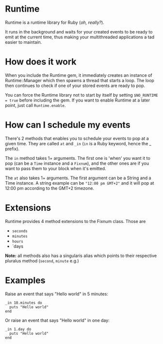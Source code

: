 Runtime
=======
Runtime is a runtime library for Ruby (_oh, really?_).

It runs in the background and waits for your created events to be ready to emit at the current time, thus making your multithreaded applications a tad easier to maintain.

How does it work
================
When you include the Runtime gem, it immediately creates an instance of Runtime::Manager which then spawns a thread that starts a loop.
The loop then continues to check if one of your stored events are ready to pop.

You can force the Runtime library not to start by itself by setting `$NO_RUNTIME = true` before including the gem.
If you want to enable Runtime at a later point, just call `Runtime.enable`.

How can I schedule my events
============================
There's 2 methods that enables you to schedule your events to pop at a given time. They are called `at` and `_in` (`in` is a Ruby keyword, hence the _ prefix).

The `in` method takes 1+ arguments.
The first one is 'when' you want it to pop (can be a `Time` instance and a `Fixnum`), and the other ones are if you want to pass them to your block when it's emitted.

The `at` also takes 1+ arguments.
The first argument can be a String and a Time instance. A string example can be `"12:00 pm GMT+2"` and it will pop at 12:00 pm according to the GMT+2 timezone.

Extensions
==========
Runtime provides 4 method extensions to the Fixnum class. Those are

  * `seconds`
  * `minutes`
  * `hours`
  * `days

**Note:** all methods also has a singularis alias which points to their respective pluralus method (`second`, `minute` e.g.)

Examples
========
Raise an event that says "Hello world" in 5 minutes:

    _in 10.minutes do
      puts "Hello world"
    end

Or raise an event that says "Hello world" in one day:
  
    _in 1.day do
      puts "Hello world"
    end
